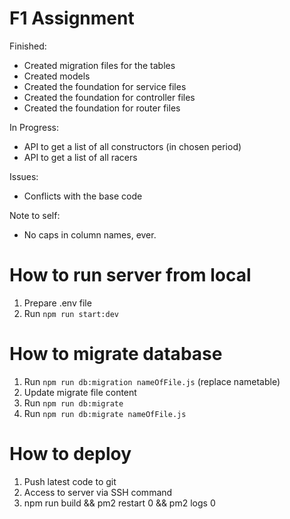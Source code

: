 # F1 Assignment

Finished:
- Created migration files for the tables
- Created models
- Created the foundation for service files
- Created the foundation for controller files
- Created the foundation for router files

In Progress:
- API to get a list of all constructors (in chosen period)
- API to get a list of all racers

Issues:
- Conflicts with the base code

Note to self:
- No caps in column names, ever.

# How to run server from local

1. Prepare .env file
2. Run `npm run start:dev`

# How to migrate database

1. Run `npm run db:migration nameOfFile.js` (replace nametable)
2. Update migrate file content
3. Run `npm run db:migrate`
4. Run `npm run db:migrate nameOfFile.js`

# How to deploy

1.  Push latest code to git
2.  Access to server via SSH command
3.  npm run build && pm2 restart 0 && pm2 logs 0
